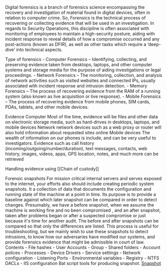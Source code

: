
Digital forensics is a branch of forensics science encompassing the recovery and investigation of material found in digital devices, often in relation to computer crime. So, Forensics is the technical process of recovering or collecting evidence that will be used in an investigation. In regards to Security Operations, this discipline is often associated with monitoring of employees to maintain a high-security posture, aiding with incident response to reveal details of how a compromise occurred and any post-actions (known as DFIR), as well as other tasks which require a ‘deep-dive’ into technical aspects.

Type of forensics 
	-	Computer Forensics – Identifying, collecting, and preserving evidence taken from desktops, laptops, and other computer systems and storage media for the purpose of aiding investigations or legal proceedings.
	-	Network Forensics – The monitoring, collection, and analysis of network activities such as visited websites and connected IPs, usually associated with incident response and intrusion detection.
	-	Memory Forensics – The process of recovering evidence from the RAM of a running system (also known as live acquisition or live response).
	-	Mobile Forensics – The process of recovering evidence from mobile phones, SIM cards, PDAs, tablets, and other mobile devices.
	
	
Evidence
	Computer 
		Most of the time, evidence will be files and other data on electronic storage media, such as hard-drives in desktops, laptops, and mobile devices
	Network
		 network devices such as a web proxy or router will also hold information about requested sites online
	 Mobile devices
		 The wealth of information on our phones is include, and can be very useful to investigators. Evidence such as call history (incoming/outgoing/number/duration), text messages, contacts, web history, images, videos, apps, GPS location, notes, and much more can be retrieved
		 
		 
Handling evidence using [[Chain of custody]]
	 	
		
Forensic snapshots 
	For mission critical internal servers and serves exposed to the internet, your efforts also should include creating periodic system snapshots. It a collection of data that documents the configuration and running state of the machine at a point in time. Its purpose is to provide a baseline against which later snapshot can be compared in order to detect changes. Presumably, we have a before snapshot, when we assume the machine is working fine and no been compromised , and an after snapshot, taken after problems began or after a suspected compromise or just because it's time for another audit. The before and after snapshots can be compared so that only the differences are listed. This process is useful for troubleshooting, but we mainly wish to use these snapshots to detect intrusions, to know how our adversaries have modified our systems, and provide forensics evidence that might be admissible in court of law.
	Contents
		-	File hashes 
		-	User Accounts
		-	Group
		-	Shared folders
		-	Account polices
		-	Processes
		-	Device Drivers
		-	Service settings
		-	Network configuration
		-	Listening Ports 
		-	Environmental variables
		-	Registry
		-	NTFS DACLs
		-	IIS configuration 
	Bat script tools for producing snapshot. 
	[Snapshot](https://gist.github.com/MSAdministrator/502f13e34b689fc9621e5df05afd8341)	
	